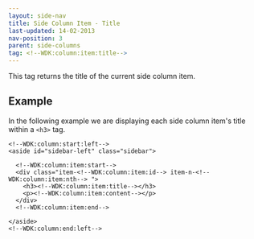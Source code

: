 ```yaml
---
layout: side-nav
title: Side Column Item - Title
last-updated: 14-02-2013
nav-position: 3
parent: side-columns
tag: <!--WDK:column:item:title-->
---
```


This tag returns the title of the current side column item.

## Example

In the following example we are displaying each side column item's title within a `<h3>` tag.

~~~
<!--WDK:column:start:left-->
<aside id="sidebar-left" class="sidebar">

  <!--WDK:column:item:start-->
  <div class="item-<!--WDK:column:item:id--> item-n-<!--WDK:column:item:nth--> ">
    <h3><!--WDK:column:item:title--></h3>
    <p><!--WDK:column:item:content--></p>
  </div>
  <!--WDK:column:item:end-->

</aside>
<!--WDK:column:end:left-->
~~~